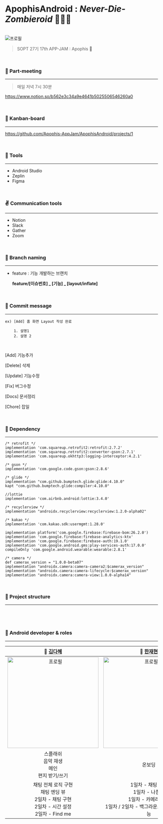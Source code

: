 #  ApophisAndroid : *Never-Die-Zombieroid* 🌠🧛‍♀️

<br>



<img src="https://user-images.githubusercontent.com/63586451/104689431-d8683500-5745-11eb-8a57-5532602f7260.jpg" alt="프로필"/>

> SOPT 27기 17th APP-JAM : Apophis 🌠



<br>



### 📌 Part-meeting

------

> 매일 저녁 7시 30분

https://www.notion.so/b562e3c34a9e4641b5025506546260a0



<br> 

### 🎨 Kanban-board

------



https://github.com/Apophis-AppJam/ApophisAndroid/projects/1



<br>

### 🔧 Tools

------

- Android Studio 
- Zeplin
- Figma



<br>



### ✌ Communication tools

------

- Notion
- Slack
- Gather
- Zoom 


<br>



### 🧩 Branch naming

------

- feature : 기능 개발하는 브랜치

  **feature/[이슈번호] _ [기능] _ [layout/inflate]**



<br>

### 💬 Commit message

------



```
ex) [Add] 홈 화면 Layout 작성 완료

    1. 설명1
    2. 설명 2
```

<br>


[Add]         기능추가

[Delete]     삭제

[Update]   기능수정

[Fix]           버그수정

[Docs]       문서정리

[Chore]      잡일



<br>



### 🔗 Dependency

------

```
/* retrofit */
implementation 'com.squareup.retrofit2:retrofit:2.7.2'
implementation 'com.squareup.retrofit2:converter-gson:2.7.1'
implementation 'com.squareup.okhttp3:logging-interceptor:4.2.1'

/* gson */
implementation 'com.google.code.gson:gson:2.8.6'

/* glide */
implementation "com.github.bumptech.glide:glide:4.10.0"
kapt "com.github.bumptech.glide:compiler:4.10.0"

//lottie
implementation 'com.airbnb.android:lottie:3.4.0'

/* recyclerview */
implementation "androidx.recyclerview:recyclerview:1.2.0-alpha02"

/* kakao */
implementation 'com.kakao.sdk:usermgmt:1.28.0'

implementation platform('com.google.firebase:firebase-bom:26.2.0')
implementation 'com.google.firebase:firebase-analytics-ktx'
implementation 'com.google.firebase:firebase-auth:19.1.0'
implementation 'com.google.android.gms:play-services-auth:17.0.0'
compileOnly 'com.google.android.wearable:wearable:2.8.1'

/* camera */
def camerax_version = "1.0.0-beta07"
implementation "androidx.camera:camera-camera2:$camerax_version"
implementation "androidx.camera:camera-lifecycle:$camerax_version"
implementation "androidx.camera:camera-view:1.0.0-alpha14"
```




<br>




### 🧱 Project structure

------

```


```



<br>





### 🎵 Android developer & roles

------



|           👩 [김다혜](https://github.com/kimdahyee)           |           👨 [한재현](https://github.com/wogus0333)           |          👩 [조성림](https://github.com/CHOSUNGRIM)           |
| :----------------------------------------------------------: | :----------------------------------------------------------: | :----------------------------------------------------------: |
| <img src="https://user-images.githubusercontent.com/63586451/104689277-98a14d80-5745-11eb-9f92-77bb4dc2a470.jpg" alt="프로필" width="300px" /> | <img src="https://user-images.githubusercontent.com/63586451/104689261-90e1a900-5745-11eb-8bce-b32a6b463cd6.jpg" alt="프로필" width="300px" /> | <img src="https://user-images.githubusercontent.com/63586451/104689254-8f17e580-5745-11eb-93d1-654435cd19a2.jpg" alt="프로필" width="300px" /> |
|     스플래쉬<br/>음악 재생 <br/>메인<br/>편지 받기/쓰기      |                            온보딩                            |            아포피스 뷰 <br/>타이머<br />음성 송출            |
| 채팅 전체 로직 구현<br/>채팅 엔딩 뷰<br />2일차 - 채팅 구현<br />2일차 - 시간 설정<br />2일차 - Find me | 1일차 - 채팅 구현<br />1일차 - 나침반<br />1일차 - 카메라 촬영<br />1일차 / 2일차 - 백그라운드 이미지 전환 기능 | 2일차 - 가치관<br />7일차 - 채팅 구현<br />7일차 - 유서 쓰기 |

<br>
